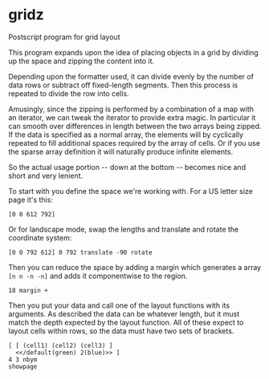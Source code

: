 # gridz
Postscript program for grid layout

This program expands upon the idea of placing objects in a grid by
dividing up the space and zipping the content into it.

Depending upon the formatter used, it can divide evenly by the number
of data rows or subtract off fixed-length segments. Then this process
is repeated to divide the row into cells. 

Amusingly, since the zipping is performed by a combination of a map
with an iterator, we can tweak the iterator to provide extra magic.
In particular it can smooth over differences in length between the two
arrays being zipped. If the data is specified as a normal array, the
elements will by cyclically repeated to fill additional spaces
required by the array of cells. Or if you use the sparse array definition
it will naturally produce infinite elements.

So the actual usage portion -- down at the bottom -- becomes nice and
short and very lenient.

To start with you define the space we're working with. For a US letter
size page it's this:

    [0 0 612 792]
    
Or for landscape mode, swap the lengths and translate and rotate the
coordinate system:

    [0 0 792 612] 0 792 translate -90 rotate
    
Then you can reduce the space by adding a margin which generates a
array `[n n -n -n]` and adds it componentwise to the region.

    18 margin +

Then you put your data and call one of the layout functions with its
arguments.  As described the data can be whatever length, but it must
match the depth expected by the layout function. All of these expect
to layout cells within rows, so the data must have two sets of
brackets.

    [ [ (cell1) (cell2) (cell3) ]
      <</default(green) 2(blue)>> ]
    4 3 nbym
    showpage
